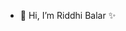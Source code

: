 - 👋 Hi, I’m Riddhi Balar ✨

<!---
riddhibalar68/riddhibalar68 is a ✨ special ✨ repository because its `README.md` (this file) appears on your GitHub profile.
You can click the Preview link to take a look at your changes.
--->
